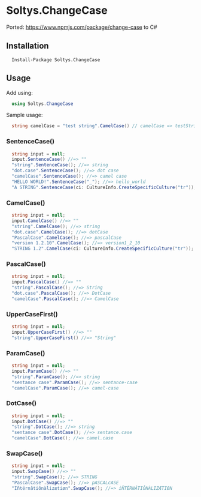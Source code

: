# Soltys.ChangeCase

Ported: https://www.npmjs.com/package/change-case to C#

## Installation 
```
  Install-Package Soltys.ChangeCase
```

## Usage
Add using:
```csharp
  using Soltys.ChangeCase
```

Sample usage:
```csharp
  string camelCase = "test string".CamelCase() // camelCase => testString
```

### SentenceCase()

```csharp
  string input = null;
  input.SentenceCase() //=> ""
  "string".SentenceCase(); //=> string
  "dot.case".SentenceCase(); //=> dot case
  "camelCase".SentenceCase(); //=> camel case
  "HELLO WORLD!".SentenceCase("_"); //=> hello_world
  "A STRING".SentenceCase(ci: CultureInfo.CreateSpecificCulture("tr")); //=> a strıng
```

### CamelCase()

```csharp
  string input = null;
  input.CamelCase() //=> ""
  "string".CamelCase(); //=> string
  "dot.case".CamelCase(); //=> dotCase
  "PascalCase".CamelCase(); //=> pascalCase
  "version 1.2.10".CamelCase(); //=> version1_2_10
  "STRING 1.2".CamelCase(ci: CultureInfo.CreateSpecificCulture("tr")); //=> strıng1_2
```

### PascalCase()

```csharp
  string input = null;
  input.PascalCase() //=> ""
  "string".PascalCase(); //=> String
  "dot.case".PascalCase(); //=> DotCase
  "camelCase".PascalCase(); //=> CamelCase
```

### UpperCaseFirst()

```csharp
  string input = null;
  input.UpperCaseFirst() //=> ""
  "string".UpperCaseFirst() //=> "String"
```

### ParamCase()

```csharp
  string input = null;
  input.ParamCase() //=> ""
  "string".ParamCase(); //=> string
  "sentance case".ParamCase(); //=> sentance-case
  "camelCase".ParamCase(); //=> camel-case
```

### DotCase()

```csharp
  string input = null;
  input.DotCase() //=> ""
  "string".DotCase(); //=> string
  "sentance case".DotCase(); //=> sentance.case
  "camelCase".DotCase(); //=> camel.case
```

### SwapCase()

```csharp
  string input = null;
  input.SwapCase() //=> ""
  "string".SwapCase(); //=> STRING
  "PascalCase".SwapCase(); //=> pASCALcASE
  "Iñtërnâtiônàlizætiøn".SwapCase(); //=> iÑTËRNÂTIÔNÀLIZÆTIØN
```
